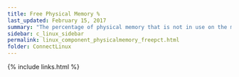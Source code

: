 ```yaml
---
title: ﻿Free Physical Memory %
last_updated: February 15, 2017
summary: "The percentage of physical memory that is not in use on the machine."
sidebar: c_linux_sidebar
permalink: linux_component_physicalmemory_freepct.html
folder: ConnectLinux
---
```



{% include links.html %}
